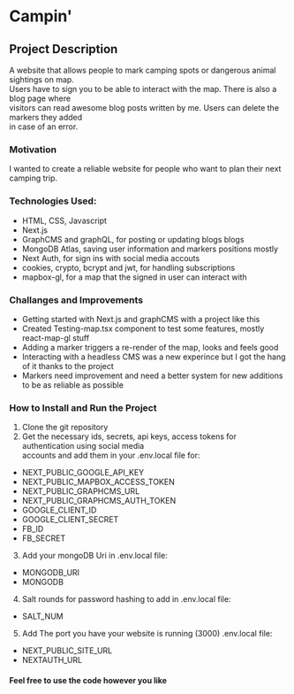 # Campin'

## Project Description
A website that allows people to mark camping spots or dangerous animal sightings on map.<br> 
Users have to sign you to be able to interact with the map. There is also a blog page where <br>
visitors can read awesome blog posts written by me. Users can delete the markers they added<br> 
in case of an error.

### Motivation
I wanted to create a reliable website for people who want to plan their next camping trip.

### Technologies Used:
*   HTML, CSS, Javascript
*   Next.js 
*   GraphCMS and graphQL, for posting or updating blogs blogs
*   MongoDB Atlas, saving user information and markers positions mostly
*   Next Auth, for sign ins with social media accouts 
*   cookies, crypto, bcrypt and jwt, for handling subscriptions
*   mapbox-gl, for a map that the signed in user can interact with 

### Challanges and Improvements
*   Getting started with Next.js and graphCMS with a project like this 
*   Created Testing-map.tsx component to test some features, mostly react-map-gl stuff
*   Adding a marker triggers a re-render of the map, looks and feels good 
*   Interacting with a headless CMS was a new experince but I got the hang of it thanks to the project
*   Markers need improvement and need a better system for new additions to be as reliable as possible

### How to Install and Run the Project
1.  Clone the git repository
2.  Get the necessary ids, secrets, api keys, access tokens for authentication using social media <br>
accounts and add them in your .env.local file for:

*   NEXT_PUBLIC_GOOGLE_API_KEY
*   NEXT_PUBLIC_MAPBOX_ACCESS_TOKEN
*   NEXT_PUBLIC_GRAPHCMS_URL
*   NEXT_PUBLIC_GRAPHCMS_AUTH_TOKEN
*   GOOGLE_CLIENT_ID
*   GOOGLE_CLIENT_SECRET
*   FB_ID
*   FB_SECRET

3.  Add your mongoDB Uri in .env.local file:
*   MONGODB_URI
*   MONGODB   

4.  Salt rounds for password hashing to add in .env.local file:
*   SALT_NUM

5.  Add The port you have your website is running (3000) .env.local file:
*   NEXT_PUBLIC_SITE_URL
*   NEXTAUTH_URL

#### Feel free to use the code however you like 